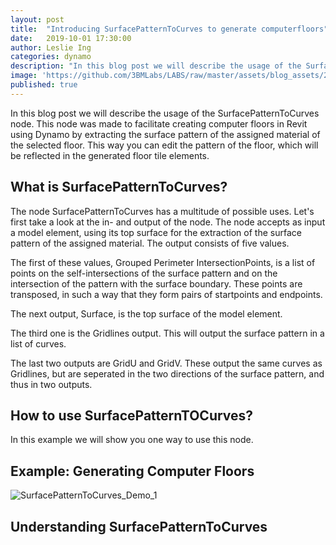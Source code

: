 ```yaml
---
layout: post
title:  "Introducing SurfacePatternToCurves to generate computerfloors"
date:   2019-10-01 17:30:00
author: Leslie Ing
categories: dynamo
description: "In this blog post we will describe the usage of the SurfacePatternToCurves node"
image: 'https://github.com/3BMLabs/LABS/raw/master/assets/blog_assets/2019-10-01/SurfacePatternToCurves_Demo_1.gif' 
published: true
---
```


In this blog post we will describe the usage of the SurfacePatternToCurves node. This node was made to facilitate creating computer floors in Revit using Dynamo by extracting the surface pattern of the assigned material of the selected floor. This way you can edit the pattern of the floor, which will be reflected in the generated floor tile elements.

## What is SurfacePatternToCurves?

The node SurfacePatternToCurves has a multitude of possible uses. Let's first take a look at the in- and output of the node. The node accepts as input a model element, using its top surface for the extraction of the surface pattern of the assigned material. The output consists of five values. 

The first of these values, Grouped Perimeter IntersectionPoints, is a list of points on the self-intersections of the surface pattern and on the intersection of the pattern with the surface boundary. These points are transposed, in such a way that they form pairs of startpoints and endpoints.

The next output, Surface, is the top surface of the model element.

The third one is the Gridlines output. This will output the surface pattern in a list of curves.

The last two outputs are GridU and GridV. These output the same curves as Gridlines, but are seperated in the two directions of the surface pattern, and thus in two outputs.

## How to use SurfacePatternTOCurves?

In this example we will show you one way to use this node. 

## Example: Generating Computer Floors

![SurfacePatternToCurves_Demo_1](https://github.com/3BMLabs/LABS/raw/master/assets/blog_assets/2019-10-01/SurfacePatternToCurves_Demo_1.gif)

## Understanding SurfacePatternToCurves


